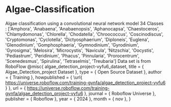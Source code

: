 # Algae-Classification
Algae classification using a convolutional neural network model
34 Classes : ['Amphora',
 'Anabaena',
 'Anabaenopsis',
 'Aphanocapsa',
 'Chaestoceros',
 'Chlamydomonas',
 'Chlorella',
 'Chodatella',
 'Chroococcus',
 'Coscinodiscus',
 'Cryptomonas',
 'Cyclotella',
 'Dictyosphaerium',
 'Diploneis',
 'Euglena',
 'Glenodinium',
 'Gomphosphaeria',
 'Gymnodinium',
 'Gyrodinium',
 'Gyrosigma',
 'Melosira',
 'Microcystis',
 'Navicula',
 'Nitzschia',
 'Oocystis',
 'Pediastrum',
 'Peridinium',
 'Phacus',
 'Pinnularia',
 'Prorocentrum',
 'Scenedesmus',
 'Spirulina',
 'Tetraselmis',
 'Treubaria']
 Data set is from RoboFlow
 @misc{
                            algae_detection_project-vyfu6_dataset,
                            title = { Algae_Detection_project Dataset },
                            type = { Open Source Dataset },
                            author = { Training },
                            howpublished = { \url{ https://universe.roboflow.com/training-gynfa/algae_detection_project-vyfu6 } },
                            url = { https://universe.roboflow.com/training-gynfa/algae_detection_project-vyfu6 },
                            journal = { Roboflow Universe },
                            publisher = { Roboflow },
                            year = { 2024 },
                            month = { nov },
                            }
